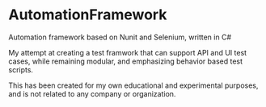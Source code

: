 # AutomationFramework
Automation framework based on Nunit and Selenium, written in C#

My attempt at creating a test framwork that can support API and UI test cases, while remaining modular, and emphasizing behavior based test scripts.

This has been created for my own educational and experimental purposes, and is not related to any company or organization.
